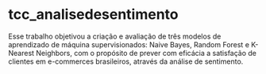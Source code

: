 # tcc_analisedesentimento
Esse trabalho objetivou a criação e avaliação de três modelos de aprendizado de máquina supervisionados: Naive Bayes, Random Forest e K-Nearest Neighbors, com o propósito de prever com eficácia a satisfação de clientes em e-commerces brasileiros, através da análise de sentimento.
